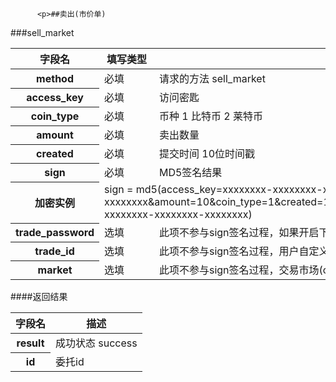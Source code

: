 
          <p>##卖出(市价单)
###sell_market</p>
<table>
    <thead>
    <tr>
        <th>字段名</th>
        <th>填写类型</th>
        <th>描述</th>
    </tr>
    </thead>
    <tbody>
    <tr>
        <th>method</th>
        <td>必填</td>
        <td>请求的方法 sell_market</td>
    </tr>
    <tr>
        <th>access_key</th>
        <td>必填</td>
        <td>访问密匙</td>
    </tr>
    <tr>
        <th>coin_type</th>
        <td>必填</td>
        <td>币种 1 比特币 2 莱特币</td>
    </tr>
    <tr>
        <th>amount</th>
        <td>必填</td>
        <td>卖出数量</td>
    </tr>
    <tr>
        <th>created</th>
        <td>必填</td>
        <td>提交时间 10位时间戳</td>
    </tr>
    <tr>
        <th>sign</th>
        <td>必填</td>
        <td>MD5签名结果</td>
    </tr>
    <tr>
        <th>加密实例</th>
        <td colspan="2">sign =
            md5(access_key=xxxxxxxx-xxxxxxxx-xxxxxxxx-xxxxxxxx&amp;amount=10&amp;coin_type=1&amp;created=1386844119&amp;method=sell_market&amp;secret_key=xxxxxxxx-xxxxxxxx-xxxxxxxx-xxxxxxxx)
        </td>
    </tr>
    <tr>
        <th>trade_password</th>
        <td>选填</td>
        <td>此项不参与sign签名过程，如果开启下单时输入资金密码，必须传此参数</td>
    </tr>
    <tr>
        <th>trade_id</th>
        <td>选填</td>
        <td>此项不参与sign签名过程，用户自定义订单号为数字(最多15位，唯一值)</td>
    </tr>
    <tr>
        <th>market</th>
        <td>选填</td>
        <td>此项不参与sign签名过程，交易市场(cny:人民币交易市场，usd:美元交易市场，默认是cny)</td>
    </tr>
    </tbody>
</table>
####返回结果
<table>
    <thead>
    <tr>
        <th>字段名</th>
        <th>描述</th>
    </tr>
    </thead>
    <tbody>
    <tr>
        <th>result</th>
        <td>成功状态 success</td>
    </tr>
    <tr>
        <th>id</th>
        <td>委托id</td>
    </tr>
    </tbody>
</table>

        